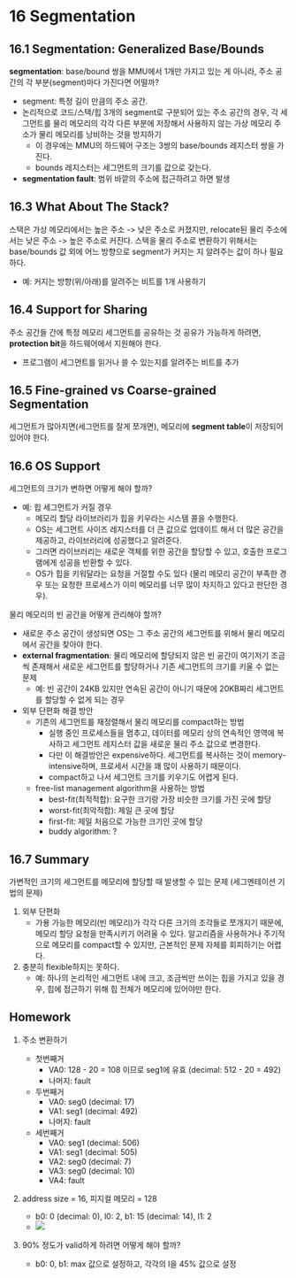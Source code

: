 # 16 Segmentation

## 16.1 Segmentation: Generalized Base/Bounds
**segmentation**: base/bound 쌍을 MMU에서 1개만 가지고 있는 게 아니라, 주소 공간의 각 부분(segment)마다 가진다면 어떨까?
- segment: 특정 길이 만큼의 주소 공간.
- 논리적으로 코드/스택/힙 3개의 segment로 구분되어 있는 주소 공간의 경우, 각 세그먼트를 물리 메모리의 각각 다른 부분에 저장해서 사용하지 않는 가상 메모리 주소가 물리 메모리를 낭비하는 것을 방지하기
    - 이 경우에는 MMU의 하드웨어 구조는 3쌍의 base/bounds 레지스터 쌍을 가진다.
    - bounds 레지스터는 세그먼트의 크기를 값으로 갖는다.
- **segmentation fault**: 범위 바깥의 주소에 접근하려고 하면 발생

## 16.3 What About The Stack?
스택은 가상 메모리에서는 높은 주소 -> 낮은 주소로 커졌지만, relocate된 물리 주소에서는 낮은 주소 -> 높은 주소로 커진다. 스택을 물리 주소로 변환하기 위해서는 base/bounds 값 외에 어느 방향으로 segment가 커지는 지 알려주는 값이 하나 필요하다.
- 예: 커지는 방향(위/아래)를 알려주는 비트를 1개 사용하기

## 16.4 Support for Sharing
주소 공간들 간에 특정 메모리 세그먼트를 공유하는 것
공유가 가능하게 하려면, **protection bit**을 하드웨어에서 지원해야 한다.
- 프로그램이 세그먼트를 읽거나 쓸 수 있는지를 알려주는 비트를 추가

## 16.5 Fine-grained vs Coarse-grained Segmentation
세그먼트가 많아지면(세그먼트를 잘게 쪼개면), 메모리에 **segment table**이 저장되어 있어야 한다.

## 16.6 OS Support
세그먼트의 크기가 변하면 어떻게 해야 할까?
- 예: 힙 세그먼트가 커질 경우
    - 메모리 할당 라이브러리가 힙을 키우라는 시스템 콜을 수행한다.
    - OS는 세그먼트 사이즈 레지스터를 더 큰 값으로 업데이트 해서 더 많은 공간을 제공하고, 라이브러리에 성공했다고 알려준다.
    - 그러면 라이브러리는 새로운 객체를 위한 공간을 할당할 수 있고, 호출한 프로그램에게 성공을 반환할 수 있다.
    - OS가 힙을 키워달라는 요청을 거절할 수도 있다 (물리 메모리 공간이 부족한 경우 또는 요청한 프로세스가 이미 메모리를 너무 많이 차지하고 있다고 판단한 경우).

물리 메모리의 빈 공간을 어떻게 관리해야 할까?
- 새로운 주소 공간이 생성되면 OS는 그 주소 공간의 세그먼트를 위해서 물리 메모리에서 공간을 찾아야 한다.
- **external fragmentation**: 물리 메모리에 할당되지 않은 빈 공간이 여기저기 조금씩 존재해서 새로운 세그먼트를 할당하거나 기존 세그먼트의 크기를 키울 수 없는 문제
    - 예: 빈 공간이 24KB 있지만 연속된 공간이 아니기 때문에 20KB짜리 세그먼트를 할당할 수 없게 되는 경우
- 외부 단편화 해결 방안
    - 기존의 세그먼트를 재정렬해서 물리 메모리를 compact하는 방법
        - 실행 중인 프로세스들을 멈추고, 데이터를 메모리 상의 연속적인 영역에 복사하고 세그먼트 레지스터 값을 새로운 물리 주소 값으로 변경한다.
        - 다만 이 해결방안은 expensive하다. 세그먼트를 복사하는 것이 memory-intensive하며, 프로세서 시간을 꽤 많이 사용하기 때문이다.
        - compact하고 나서 세그먼트 크기를 키우기도 어렵게 된다.
    - free-list management algorithm을 사용하는 방법
        - best-fit(최적적합): 요구한 크기랑 가장 비슷한 크기를 가진 곳에 할당
        - worst-fit(최악적합): 제일 큰 곳에 할당
        - first-fit: 제일 처음으로 가능한 크기인 곳에 할당
        - buddy algorithm: ?

## 16.7 Summary
가변적인 크기의 세그먼트를 메모리에 할당할 때 발생할 수 있는 문제 (세그멘테이션 기법의 문제)
1. 외부 단편화
    - 가용 가능한 메모리(빈 메모리)가 각각 다른 크기의 조각들로 쪼개지기 때문에, 메모리 할당 요청을 만족시키기 어려울 수 있다. 알고리즘을 사용하거나 주기적으로 메모리를 compact할 수 있지만, 근본적인 문제 자체를 회피하기는 어렵다.
2. 충분히 flexible하지는 못하다.
    - 예: 하나의 논리적인 세그먼트 내에 크고, 조금씩만 쓰이는 힙을 가지고 있을 경우, 힙에 접근하기 위해 힙 전체가 메모리에 있어야만 한다.

## Homework
1. 주소 변환하기
    - 첫번째거
        - VA0: 128 - 20 = 108 이므로 seg1에 유효 (decimal: 512 - 20 = 492)
        - 나머지: fault
    - 두번째거
        - VA0: seg0 (decimal: 17)
        - VA1: seg1 (decimal: 492)
        - 나머지: fault
    - 세번째거
        - VA0: seg1 (decimal: 506)
        - VA1: seg1 (decimal: 505)
        - VA2: seg0 (decimal: 7)
        - VA3: seg0 (decimal: 10)
        - VA4: fault

3. address size = 16, 피지컬 메모리 = 128
    - b0: 0 (decimal: 0), l0: 2, b1: 15 (decimal: 14), l1: 2
    - ![](https://i.imgur.com/mSNwZuu.png)

4. 90% 정도가 valid하게 하려면 어떻게 해야 할까?
    - b0: 0, b1: max 값으로 설정하고, 각각의 l을 45% 값으로 설정
